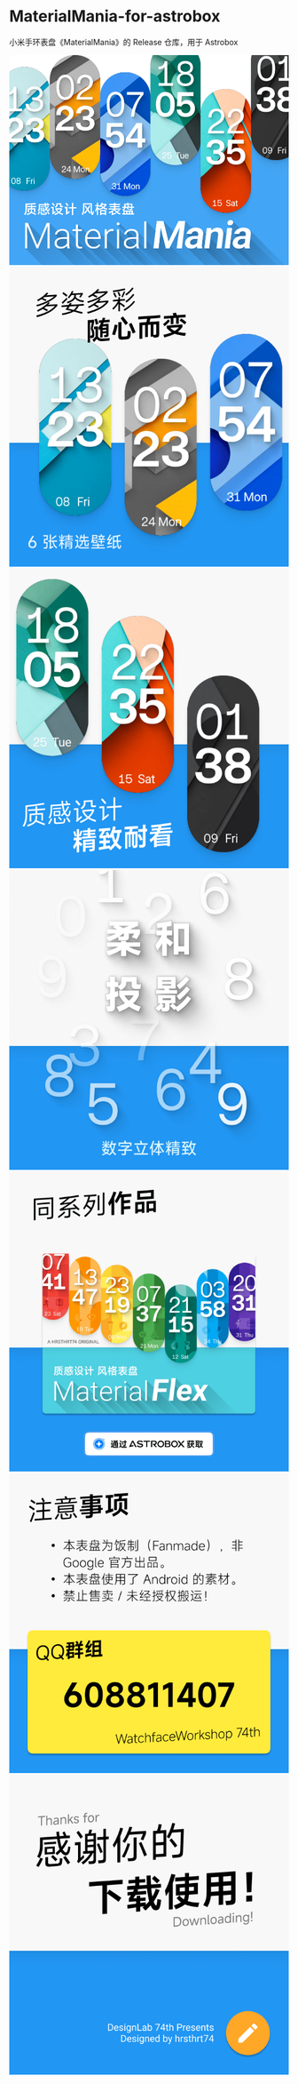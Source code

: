 # MaterialMania-for-astrobox
小米手环表盘《MaterialMania》的 Release 仓库，用于 Astrobox

![](/preview0.png)
![](/preview1.png)
![](/preview2.png)
![](/preview3.png)
![](/preview4.png)
![](/preview5.png)
![](/preview6.png)